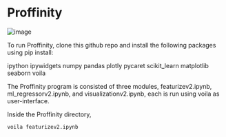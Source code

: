 # Proffinity

![image](https://github.com/user-attachments/assets/f9a9bb6f-e401-43d1-a70a-54fd70a7fd1c)

To run Proffinity, clone this github repo and install the following packages using pip install:

ipython
ipywidgets
numpy
pandas
plotly
pycaret
scikit_learn
matplotlib
seaborn
voila

The Proffinity program is consisted of three modules, featurizev2.ipynb, ml_regressorv2.ipynb, and visualizationv2.ipynb, each is run using voila as user-interface. 

Inside the Proffinity directory,

````
voila featurizev2.ipynb
````





